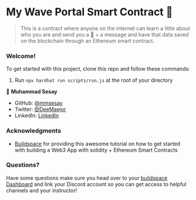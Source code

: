 # My Wave Portal Smart Contract 👋

> This is a contract where anyone on the internet can learn a little about who you are and send you a 👋 + a message and have that data saved on the blockchain through an Ethereum smart contract.

### **Welcome!**

To get started with this project, clone this repo and follow these commands:

1. Run `npx hardhat run scripts/run.js` at the root of your directory

👤 **Muhammad Sesay**

- GitHub: [@mmsesay](https://github.com/mmsesay)
- Twitter: [@DeeMaejor](https://twitter.com/DeeMaejor)
- LinkedIn: [LinkedIn](https://linkedin.com/in/muhammad-m-sesay)

### Acknowledgments

- [Buildspace](https://buildspace.so) for providing this awesome tutorial on how to get started with building a Web3 App with solidity + Ethereum Smart Contracts

### **Questions?**

Have some questions make sure you head over to your [buildspace Dashboard](https://app.buildspace.so/courses/CO02cf0f1c-f996-4f50-9669-cf945ca3fb0b) and link your Discord account so you can get access to helpful channels and your instructor!


